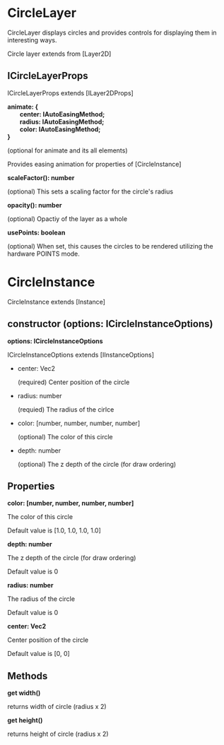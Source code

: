 # CircleLayer

CircleLayer displays circles and provides controls for displaying them in interesting ways.

Circle layer extends from [Layer2D]

## ICircleLayerProps

ICircleLayerProps extends [ILayer2DProps]

**animate: { <br>&emsp;&emsp;center: IAutoEasingMethod<Vec>; <br>&emsp;&emsp;radius: IAutoEasingMethod<Vec>; <br>&emsp;&emsp;color: IAutoEasingMethod<Vec>;<br>}**

(optional for animate and its all elements)

Provides easing animation for properties of [CircleInstance]

**scaleFactor(): number**

(optional) This sets a scaling factor for the circle's radius

**opacity(): number**

(optional) Opactiy of the layer as a whole

**usePoints: boolean**

(optional) When set, this causes the circles to be rendered utilizing the hardware POINTS mode.

# CircleInstance

CircleInstance extends [Instance]

## constructor (options: ICircleInstanceOptions)

**options: ICircleInstanceOptions**

ICircleInstanceOptions extends [IInstanceOptions]

* center: Vec2

  (required) Center position of the circle

* radius: number

  (requied) The radius of the cirlce

* color: [number, number, number, number]

  (optional) The color of this circle

* depth: number

  (optional) The z depth of the circle (for draw ordering)

## Properties

**color: [number, number, number, number]**

The color of this circle

Default value is [1.0, 1.0, 1.0, 1.0]

**depth: number**

The z depth of the circle (for draw ordering)

Default value is 0

**radius: number**

The radius of the circle

Default value is 0

**center: Vec2**

Center position of the circle

Default value is [0, 0]

## Methods

**get width()**

returns width of circle (radius x 2)

**get height()**

returns height of circle (radius x 2)
